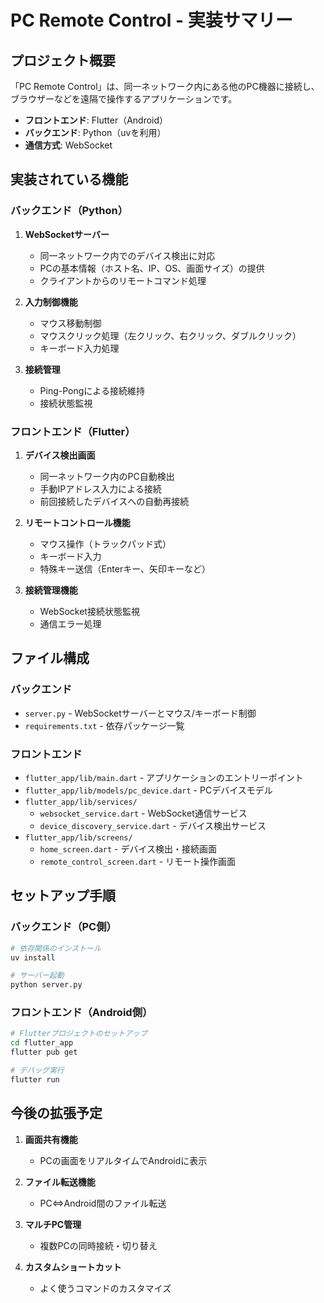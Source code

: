 # PC Remote Control - 実装サマリー

## プロジェクト概要

「PC Remote Control」は、同一ネットワーク内にある他のPC機器に接続し、ブラウザーなどを遠隔で操作するアプリケーションです。

- **フロントエンド**: Flutter（Android）
- **バックエンド**: Python（uvを利用）
- **通信方式**: WebSocket

## 実装されている機能

### バックエンド（Python）

1. **WebSocketサーバー**
   - 同一ネットワーク内でのデバイス検出に対応
   - PCの基本情報（ホスト名、IP、OS、画面サイズ）の提供
   - クライアントからのリモートコマンド処理

2. **入力制御機能**
   - マウス移動制御
   - マウスクリック処理（左クリック、右クリック、ダブルクリック）
   - キーボード入力処理

3. **接続管理**
   - Ping-Pongによる接続維持
   - 接続状態監視

### フロントエンド（Flutter）

1. **デバイス検出画面**
   - 同一ネットワーク内のPC自動検出
   - 手動IPアドレス入力による接続
   - 前回接続したデバイスへの自動再接続

2. **リモートコントロール機能**
   - マウス操作（トラックパッド式）
   - キーボード入力
   - 特殊キー送信（Enterキー、矢印キーなど）

3. **接続管理機能**
   - WebSocket接続状態監視
   - 通信エラー処理

## ファイル構成

### バックエンド

- `server.py` - WebSocketサーバーとマウス/キーボード制御
- `requirements.txt` - 依存パッケージ一覧

### フロントエンド

- `flutter_app/lib/main.dart` - アプリケーションのエントリーポイント
- `flutter_app/lib/models/pc_device.dart` - PCデバイスモデル
- `flutter_app/lib/services/`
  - `websocket_service.dart` - WebSocket通信サービス
  - `device_discovery_service.dart` - デバイス検出サービス
- `flutter_app/lib/screens/`
  - `home_screen.dart` - デバイス検出・接続画面
  - `remote_control_screen.dart` - リモート操作画面

## セットアップ手順

### バックエンド（PC側）

```bash
# 依存関係のインストール
uv install

# サーバー起動
python server.py
```

### フロントエンド（Android側）

```bash
# Flutterプロジェクトのセットアップ
cd flutter_app
flutter pub get

# デバッグ実行
flutter run
```

## 今後の拡張予定

1. **画面共有機能**
   - PCの画面をリアルタイムでAndroidに表示

2. **ファイル転送機能**
   - PC⇔Android間のファイル転送

3. **マルチPC管理**
   - 複数PCの同時接続・切り替え

4. **カスタムショートカット**
   - よく使うコマンドのカスタマイズ
